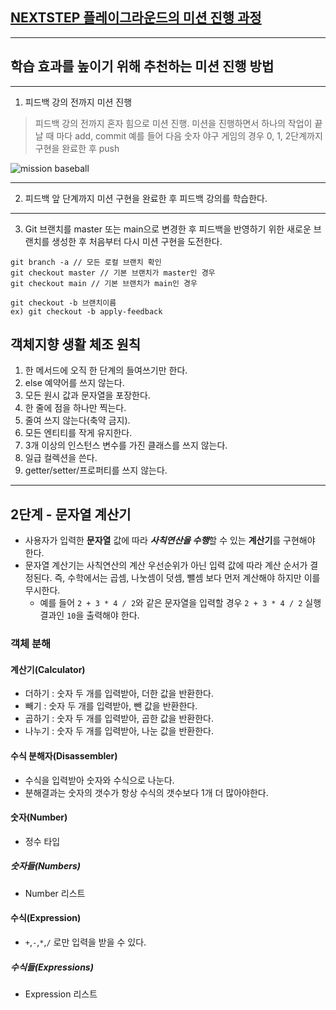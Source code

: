 ## [NEXTSTEP 플레이그라운드의 미션 진행 과정](https://github.com/next-step/nextstep-docs/blob/master/playground/README.md)

---

## 학습 효과를 높이기 위해 추천하는 미션 진행 방법

---

1. 피드백 강의 전까지 미션 진행

> 피드백 강의 전까지 혼자 힘으로 미션 진행. 미션을 진행하면서 하나의 작업이 끝날 때 마다 add, commit
> 예를 들어 다음 숫자 야구 게임의 경우 0, 1, 2단계까지 구현을 완료한 후 push

![mission baseball](https://raw.githubusercontent.com/next-step/nextstep-docs/master/playground/images/mission_baseball.png)

---

2. 피드백 앞 단계까지 미션 구현을 완료한 후 피드백 강의를 학습한다.

---

3. Git 브랜치를 master 또는 main으로 변경한 후 피드백을 반영하기 위한 새로운 브랜치를 생성한 후 처음부터 다시 미션 구현을 도전한다.

```
git branch -a // 모든 로컬 브랜치 확인
git checkout master // 기본 브랜치가 master인 경우
git checkout main // 기본 브랜치가 main인 경우

git checkout -b 브랜치이름
ex) git checkout -b apply-feedback
```

## 객체지향 생활 체조 원칙

1. 한 메서드에 오직 한 단계의 들여쓰기만 한다.
2. else 예약어를 쓰지 않는다.
3. 모든 원시 값과 문자열을 포장한다.
4. 한 줄에 점을 하나만 찍는다.
5. 줄여 쓰지 않는다(축약 금지).
6. 모든 엔티티를 작게 유지한다.
7. 3개 이상의 인스턴스 변수를 가진 클래스를 쓰지 않는다.
8. 일급 컬렉션을 쓴다.
9. getter/setter/프로퍼티를 쓰지 않는다.

----

## 2단계 - 문자열 계산기

- 사용자가 입력한 **문자열** 값에 따라 ***사칙연산을 수행***할 수 있는 **계산기**를 구현해야 한다.
- 문자열 계산기는 사칙연산의 계산 우선순위가 아닌 입력 값에 따라 계산 순서가 결정된다. 즉, 수학에서는 곱셈, 나눗셈이 덧셈, 뺄셈 보다 먼저 계산해야 하지만 이를 무시한다.
    - 예를 들어 `2 + 3 * 4 / 2`와 같은 문자열을 입력할 경우 `2 + 3 * 4 / 2` 실행 결과인 `10`을 출력해야 한다.

### 객체 분해

#### 계산기(Calculator)

- 더하기 : 숫자 두 개를 입력받아, 더한 값을 반환한다.
- 빼기 : 숫자 두 개를 입력받아, 뺀 값을 반환한다.
- 곱하기 : 숫자 두 개를 입력받아, 곱한 값을 반환한다.
- 나누기 : 숫자 두 개를 입력받아, 나눈 값을 반환한다.

#### 수식 분해자(Disassembler)

- 수식을 입력받아 숫자와 수식으로 나눈다.
- 분해결과는 숫자의 갯수가 항상 수식의 갯수보다 1개 더 많아야한다.

#### 숫자(Number)

- 정수 타입

##### 숫자들(Numbers)

- Number 리스트

#### 수식(Expression)

- `+`,`-`,`*`,`/` 로만 입력을 받을 수 있다.

##### 수식들(Expressions)

- Expression 리스트
